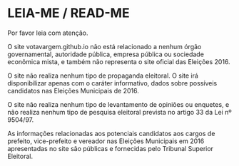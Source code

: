 # LEIA-ME / READ-ME

Por favor leia com atenção.

O site votavargem.github.io não está relacionado a nenhum órgão governamental, autoridade pública, empresa pública ou sociedade econômica mista, e também não representa o site oficial das Eleições 2016.

O site não realiza nenhum tipo de propaganda eleitoral. O site irá disponibilizar apenas com o caráter informativo, dados sobre possíveis candidatos nas Eleições Municipais de 2016.

O site não realiza nenhum tipo de levantamento de opiniões ou enquetes, e não realiza nenhum tipo de pesquisa eleitoral prevista no artigo 33 da Lei nº 9504/97.

As informações relacionadas aos potenciais candidatos aos cargos de prefeito, vice-prefeito e vereador nas Eleições Municipais em 2016 apresentadas no site são públicas e fornecidas pelo Tribunal Superior Eleitoral.
